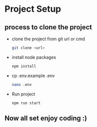 # Project Setup


## process to clone the project

- clone the project from git url or cmd

   ```bash
   git clone <url>
   ```
- install node packages
    ```bash
   npm install
   ```
- cp .env.example .env
    ```bash 
    nano .env
   ```
- Run project
   ```bash 
   npm run start
   ```


## Now all set enjoy coding :)